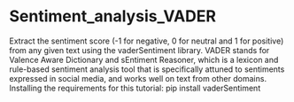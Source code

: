 # Sentiment_analysis_VADER
Extract the sentiment score (-1 for negative, 0 for neutral and 1 for positive) from any given text using the vaderSentiment library.   VADER stands for Valence Aware Dictionary and sEntiment Reasoner, which is a lexicon and rule-based sentiment analysis tool that is specifically attuned to sentiments expressed in social media, and works well on text from other domains.  Installing the requirements for this tutorial:  pip install vaderSentiment
